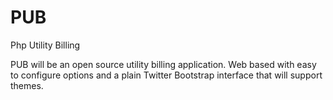 PUB
===

Php Utility Billing

PUB will be an open source utility billing application.  Web based with easy to configure options and a plain Twitter Bootstrap interface that will support themes.  
